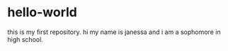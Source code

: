 # hello-world
this is my first repository.
hi my name is janessa and i am a sophomore in high school.
